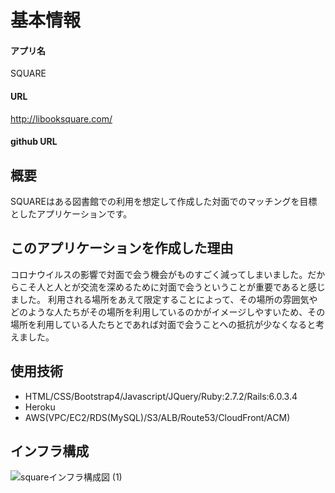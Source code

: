 # 基本情報

#### アプリ名
SQUARE

#### URL
http://libooksquare.com/

#### github URL


## 概要
SQUAREはある図書館での利用を想定して作成した対面でのマッチングを目標としたアプリケーションです。

## このアプリケーションを作成した理由
コロナウイルスの影響で対面で会う機会がものすごく減ってしまいました。だからこそ人と人とが交流を深めるために対面で会うということが重要であると感じました。
利用される場所をあえて限定することによって、その場所の雰囲気やどのような人たちがその場所を利用しているのかがイメージしやすいため、その場所を利用している人たちとであれば対面で会うことへの抵抗が少なくなると考えました。

## 使用技術

* HTML/CSS/Bootstrap4/Javascript/JQuery/Ruby:2.7.2/Rails:6.0.3.4
* Heroku
* AWS(VPC/EC2/RDS(MySQL)/S3/ALB/Route53/CloudFront/ACM)

## インフラ構成

![squareインフラ構成図 (1)](https://user-images.githubusercontent.com/45198828/103650171-f8a82f00-4fa2-11eb-9f81-4643f71a6a83.png)

